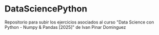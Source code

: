 # DataSciencePython
Repositorio para subir los ejercicios asociados al curso "Data Science con Python - Numpy &amp; Pandas [2025]" de Ivan Pinar Dominguez 
